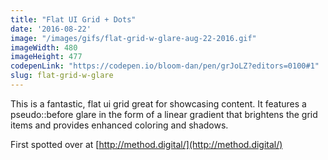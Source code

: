 ```yaml
---
title: "Flat UI Grid + Dots"
date: '2016-08-22'
image: "/images/gifs/flat-grid-w-glare-aug-22-2016.gif"
imageWidth: 480
imageHeight: 477
codepenLink: "https://codepen.io/bloom-dan/pen/grJoLZ?editors=0100#1"
slug: flat-grid-w-glare
---
```


This is a fantastic, flat ui grid great for showcasing content. It features a pseudo::before glare in the form of a linear gradient that brightens the grid items and provides enhanced coloring and shadows.

First spotted over at [http://method.digital/](http://method.digital/)
